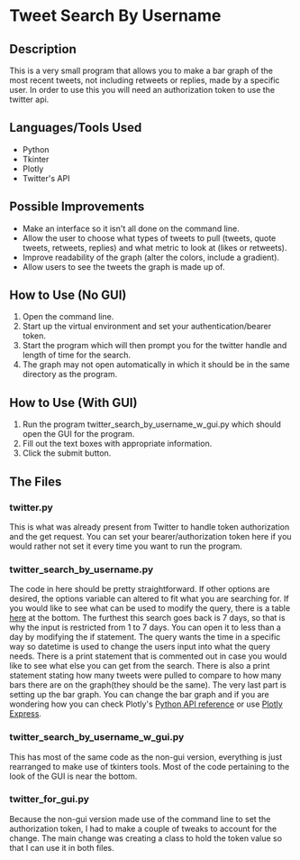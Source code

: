 # Tweet Search By Username
## Description
This is a very small program that allows you to make a bar graph of the most recent tweets, not including retweets or replies, made by a specific user. In order to use this you will need an authorization token to use the twitter api.

## Languages/Tools Used
- Python
- Tkinter
- Plotly
- Twitter's API

## Possible Improvements
- Make an interface so it isn't all done on the command line.
- Allow the user to choose what types of tweets to pull (tweets, quote tweets, retweets, replies) and what metric to look at (likes or retweets).
- Improve readability of the graph (alter the colors, include a gradient).
- Allow users to see the tweets the graph is made up of.

## How to Use (No GUI)
1. Open the command line.
2. Start up the virtual environment and set your authentication/bearer token.
3. Start the program which will then prompt you for the twitter handle and length of time for the search.
4. The graph may not open automatically in which it should be in the same directory as the program.

## How to Use (With GUI)
1. Run the program twitter_search_by_username_w_gui.py which should open the GUI for the program.
2. Fill out the text boxes with appropriate information.
3. Click the submit button.

## The Files
### twitter.py
This is what was already present from Twitter to handle token authorization and the get request. You can set your bearer/authorization token here if you would rather not set it every time you want to run the program.

### twitter_search_by_username.py
The code in here should be pretty straightforward. If other options are desired, the options variable can altered to fit what you are searching for. If you would like to see what can be used to modify the query, there is a table [here](https://developer.twitter.com/en/docs/twitter-api/tweets/search/integrate/build-a-query) at the bottom. The furthest this search goes back is 7 days, so that is why the input is restricted from 1 to 7 days. You can open it to less than a day by modifying the if statement. The query wants the time in a specific way so datetime is used to change the users input into what the query needs. There is a print statement that is commented out in case you would like to see what else you can get from the search. There is also a print statement stating how many tweets were pulled to compare to how many bars there are on the graph(they should be the same). The very last part is setting up the bar graph. You can change the bar graph and if you are wondering how you can check Plotly's [Python API reference](https://plotly.com/python-api-reference/generated/plotly.graph_objects.Bar.html) or use [Plotly Express](https://plotly.com/python/bar-charts/).

### twitter_search_by_username_w_gui.py
This has most of the same code as the non-gui version, everything is just rearranged to make use of tkinters tools. Most of the code pertaining to the look of the GUI is near the bottom.

### twitter_for_gui.py
Because the non-gui version made use of the command line to set the authorization token, I had to make a couple of tweaks to account for the change. The main change was creating a class to hold the token value so that I can use it in both files. 

